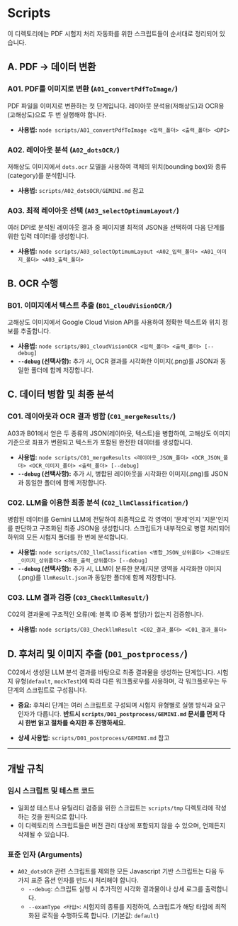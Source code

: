# Scripts

이 디렉토리에는 PDF 시험지 처리 자동화를 위한 스크립트들이 순서대로 정리되어 있습니다.

## A. PDF → 데이터 변환

### A01. PDF를 이미지로 변환 (`A01_convertPdfToImage/`)

PDF 파일을 이미지로 변환하는 첫 단계입니다. 레이아웃 분석용(저해상도)과 OCR용(고해상도)으로 두 번 실행해야 합니다.

- **사용법:** `node scripts/A01_convertPdfToImage <입력_폴더> <출력_폴더> <DPI>`

### A02. 레이아웃 분석 (`A02_dotsOCR/`)

저해상도 이미지에서 `dots.ocr` 모델을 사용하여 객체의 위치(bounding box)와 종류(category)를 분석합니다.

- **사용법:** `scripts/A02_dotsOCR/GEMINI.md` 참고

### A03. 최적 레이아웃 선택 (`A03_selectOptimumLayout/`)

여러 DPI로 분석된 레이아웃 결과 중 페이지별 최적의 JSON을 선택하여 다음 단계를 위한 입력 데이터를 생성합니다.

- **사용법:** `node scripts/A03_selectOptimumLayout <A02_입력_폴더> <A01_이미지_폴더> <A03_출력_폴더>`

## B. OCR 수행

### B01. 이미지에서 텍스트 추출 (`B01_cloudVisionOCR/`)

고해상도 이미지에서 Google Cloud Vision API를 사용하여 정확한 텍스트와 위치 정보를 추출합니다.

- **사용법:** `node scripts/B01_cloudVisionOCR <입력_폴더> <출력_폴더> [--debug]`
- **`--debug` (선택사항):** 추가 시, OCR 결과를 시각화한 이미지(.png)를 JSON과 동일한 폴더에 함께 저장합니다.

## C. 데이터 병합 및 최종 분석

### C01. 레이아웃과 OCR 결과 병합 (`C01_mergeResults/`)

A03과 B01에서 얻은 두 종류의 JSON(레이아웃, 텍스트)을 병합하여, 고해상도 이미지 기준으로 좌표가 변환되고 텍스트가 포함된 완전한 데이터를 생성합니다.

- **사용법:** `node scripts/C01_mergeResults <레이아웃_JSON_폴더> <OCR_JSON_폴더> <OCR_이미지_폴더> <출력_폴더> [--debug]`
- **`--debug` (선택사항):** 추가 시, 병합된 레이아웃을 시각화한 이미지(.png)를 JSON과 동일한 폴더에 함께 저장합니다.

### C02. LLM을 이용한 최종 분석 (`C02_llmClassification/`)

병합된 데이터를 Gemini LLM에 전달하여 최종적으로 각 영역이 '문제'인지 '지문'인지를 판단하고 구조화된 최종 JSON을 생성합니다. 스크립트가 내부적으로 병렬 처리되어 하위의 모든 시험지 폴더를 한 번에 분석합니다.

- **사용법:** `node scripts/C02_llmClassification <병합_JSON_상위폴더> <고해상도_이미지_상위폴더> <최종_출력_상위폴더> [--debug]`
- **`--debug` (선택사항):** 추가 시, LLM이 분류한 문제/지문 영역을 시각화한 이미지(.png)를 `llmResult.json`과 동일한 폴더에 함께 저장합니다.

### C03. LLM 결과 검증 (`C03_CheckllmResult/`)

C02의 결과물에 구조적인 오류(예: 블록 ID 중복 할당)가 없는지 검증합니다.

- **사용법:** `node scripts/C03_CheckllmResult <C02_결과_폴더> <C01_결과_폴더>`

## D. 후처리 및 이미지 추출 (`D01_postprocess/`)

C02에서 생성된 LLM 분석 결과를 바탕으로 최종 결과물을 생성하는 단계입니다. 시험지 유형(`default`, `mockTest`)에 따라 다른 워크플로우를 사용하며, 각 워크플로우는 두 단계의 스크립트로 구성됩니다.

- **중요:** 후처리 단계는 여러 스크립트로 구성되며 시험지 유형별로 실행 방식과 요구 인자가 다릅니다. **반드시 `scripts/D01_postprocess/GEMINI.md` 문서를 먼저 다시 한번 읽고 절차를 숙지한 후 진행하세요.**

- **상세 사용법:** `scripts/D01_postprocess/GEMINI.md` 참고

---

## 개발 규칙

### 임시 스크립트 및 테스트 코드

- 일회성 테스트나 유틸리티 검증을 위한 스크립트는 `scripts/tmp` 디렉토리에 작성하는 것을 원칙으로 합니다.
- 이 디렉토리의 스크립트들은 버전 관리 대상에 포함되지 않을 수 있으며, 언제든지 삭제될 수 있습니다.

### 표준 인자 (Arguments)

- `A02_dotsOCR` 관련 스크립트를 제외한 모든 Javascript 기반 스크립트는 다음 두 가지 표준 옵션 인자를 반드시 처리해야 합니다.
  - `--debug`: 스크립트 실행 시 추가적인 시각화 결과물이나 상세 로그를 출력합니다.
  - `--examType <타입>`: 시험지의 종류를 지정하여, 스크립트가 해당 타입에 최적화된 로직을 수행하도록 합니다. (기본값: `default`)
